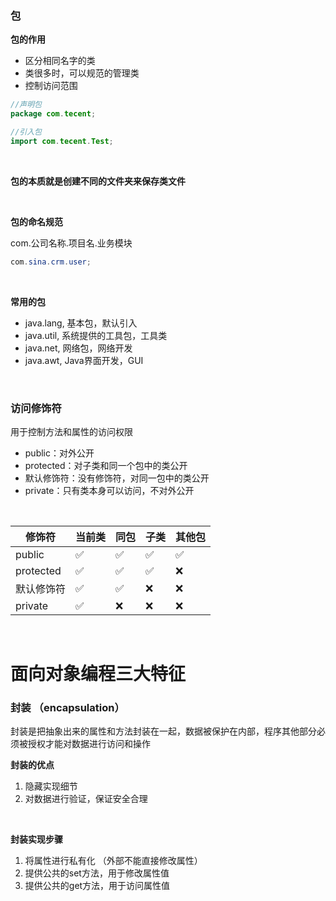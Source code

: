 ### 包

**包的作用**

- 区分相同名字的类
- 类很多时，可以规范的管理类
- 控制访问范围

```java
//声明包
package com.tecent;

//引入包
import com.tecent.Test;
```

<br>

**包的本质就是创建不同的文件夹来保存类文件**

<br>

**包的命名规范**

com.公司名称.项目名.业务模块

```java
com.sina.crm.user;
```

<br>

**常用的包**

- java.lang, 基本包，默认引入
- java.util, 系统提供的工具包，工具类
- java.net, 网络包，网络开发
- java.awt, Java界面开发，GUI

<br>


### 访问修饰符

用于控制方法和属性的访问权限

- public：对外公开
- protected：对子类和同一个包中的类公开
- 默认修饰符：没有修饰符，对同一包中的类公开
- private：只有类本身可以访问，不对外公开

<br>

|  修饰符 | 当前类 | 同包 | 子类 | 其他包 |
|  ---- | ---- | ---- | ---- | ---- | 
| public  | ✅ | ✅ | ✅ | ✅ |
| protected | ✅ | ✅ | ✅ |❌ |
| 默认修饰符  | ✅ | ✅ | ❌ | ❌ |
| private  | ✅ | ❌ | ❌ | ❌ |

<br>

# 面向对象编程三大特征

### 封装 （encapsulation）

封装是把抽象出来的属性和方法封装在一起，数据被保护在内部，程序其他部分必须被授权才能对数据进行访问和操作

**封装的优点**

1. 隐藏实现细节
2. 对数据进行验证，保证安全合理

<br>

**封装实现步骤**
1. 将属性进行私有化 （外部不能直接修改属性）
2. 提供公共的set方法，用于修改属性值
3. 提供公共的get方法，用于访问属性值




